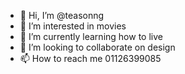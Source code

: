 - 👋 Hi, I’m @teasonng
- 👀 I’m interested in movies
- 🌱 I’m currently learning how to live
- 💞️ I’m looking to collaborate on design
- 📫 How to reach me 01126399085

<!---
teasonng/teasonng is a ✨ special ✨ repository because its `README.md` (this file) appears on your GitHub profile.
You can click the Preview link to take a look at your changes.
--->
